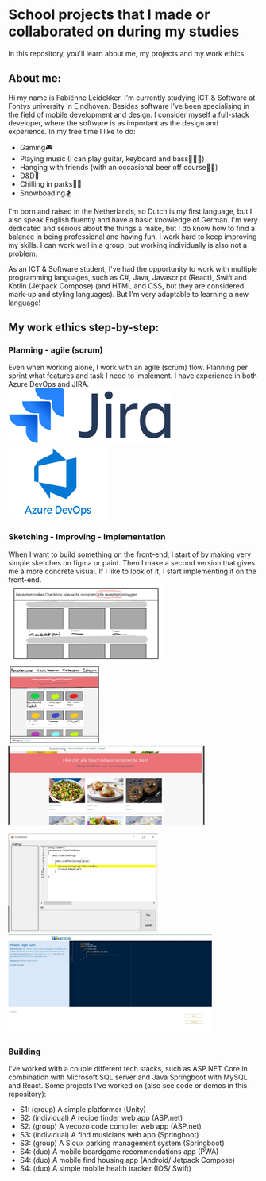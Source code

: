 # School projects that I made or collaborated on during my studies
In this repository, you'll learn about me, my projects and my work ethics.

## About me:
Hi my name is Fabiënne Leidekker. I'm currently studying ICT & Software at Fontys university in Eindhoven. Besides software I've been specialising in the field of mobile development and design. I consider myself a full-stack developer, where the software is as important as the design and experience. In my free time I like to do:
- Gaming🎮
- Playing music (I can play guitar, keyboard and bass🎸🎹🎵)
- Hanging with friends (with an occasional beer off course🍺😉)
- D&D🐲
- Chilling in parks🌳🌺
- Snowboading🏂

I'm born and raised in the Netherlands, so Dutch is my first language, but I also speak English fluently and have a basic knowledge of German. I'm very dedicated and serious about the things a make, but I do know how to find a balance in being professional and having fun. I work hard to keep improving my skills. I can work well in a group, but working individually is also not a problem.

As an ICT & Software student, I've had the opportunity to work with multiple programming languages, such as C#, Java, Javascript (React), Swift and Kotlin (Jetpack Compose) (and HTML and CSS, but they are considered mark-up and styling languages). But I'm very adaptable to learning a new language!


## My work ethics step-by-step:
### Planning - agile (scrum)
Even when working alone, I work with an agile (scrum) flow. Planning per sprint what features and task I need to implement. I have experience in both Azure DevOps and JIRA.   
<img src="images/jira-logo.png" alt="jira logo" style="height: 110px; margin-right: 10px">
<img src="images/azure-logo.png" alt="azure devops logo" style="width: 200px; height: 150px">

### Sketching - Improving - Implementation
When I want to build something on the front-end, I start of by making very simple sketches on figma or paint. Then I make a second version that gives me a more concrete visual. If I like to look of it, I start implementing it on the front-end.   
<img src="images/S2-individual.png" alt="version 1" style="height: 160px; margin-right: 10px">
<img src="images/S2-individual-v2.png" alt="version 2" style="height: 160px; margin-right: 10px">
<img src="images/S2-individual-v3.png" alt="version 3" style="height: 160px; margin-right: 10px">   

<img src="images/S2-group.jpg" alt="version 1" style="height: 200px; margin-right: 10px">
<img src="images/S2-group-v2.jpg" alt="version 2" style="height: 200px; margin-right: 10px">

### Building
I've worked with a couple different tech stacks, such as ASP.NET Core in combination with Microsoft SQL server and Java Springboot with MySQL and React.
Some projects I've worked on (also see code or demos in this repository): 
- S1: (group) A simple platformer (Unity)
- S2: (individual) A recipe finder web app (ASP.net)
- S2: (group) A vecozo code compiler web app (ASP.net)
- S3: (individual) A find musicians web app (Springboot)
- S3: (group) A Sioux parking management system (Springboot)
- S4: (duo) A mobile boardgame recommendations app (PWA)
- S4: (duo) A mobile find housing app (Android/ Jetpack Compose)
- S4: (duo) A simple mobile health tracker (IOS/ Swift)
